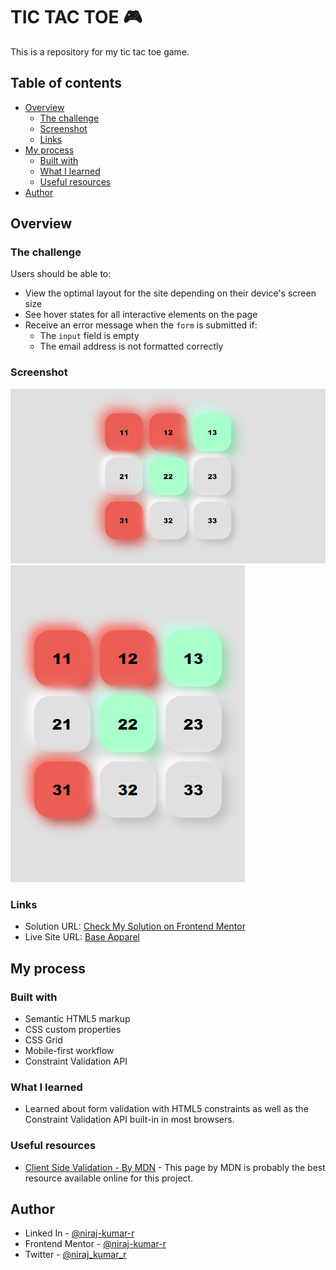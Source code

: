 # TIC TAC TOE 🎮

This is a repository for my tic tac toe game.

## Table of contents

-   [Overview](#overview)
    -   [The challenge](#the-challenge)
    -   [Screenshot](#screenshot)
    -   [Links](#links)
-   [My process](#my-process)
    -   [Built with](#built-with)
    -   [What I learned](#what-i-learned)
    -   [Useful resources](#useful-resources)
-   [Author](#author)

## Overview

### The challenge

Users should be able to:

-   View the optimal layout for the site depending on their device's screen size
-   See hover states for all interactive elements on the page
-   Receive an error message when the `form` is submitted if:
    -   The `input` field is empty
    -   The email address is not formatted correctly

### Screenshot

![finished-desktop](design/finished-desktop.png)
![finished-mobile](design/finished-mobile.png)

### Links

-   Solution URL: [Check My Solution on Frontend Mentor](https://www.frontendmentor.io/solutions/first-time-validating-a-form-with-consatraint-validation-api-PQOHTNlVp#comment-6228e065f54ba2795707303f)
-   Live Site URL: [Base Apparel](https://niraj-base-apparel.netlify.app/)

## My process

### Built with

-   Semantic HTML5 markup
-   CSS custom properties
-   CSS Grid
-   Mobile-first workflow
-   Constraint Validation API

### What I learned

-   Learned about form validation with HTML5 constraints as well as the Constraint Validation API built-in in most browsers.

### Useful resources

-   [Client Side Validation - By MDN](https://developer.mozilla.org/en-US/docs/Learn/Forms/Form_validation) - This page by MDN is probably the best resource available online for this project.

## Author

<!-- -   Website - [Add your name here](https://www.your-site.com) -->

-   Linked In - [@niraj-kumar-r](https://www.linkedin.com/in/niraj-kumar-r/)
-   Frontend Mentor - [@niraj-kumar-r](https://www.frontendmentor.io/profile/niraj-kumar-r)
-   Twitter - [@niraj_kumar_r](https://www.twitter.com/niraj_kumar_r)
